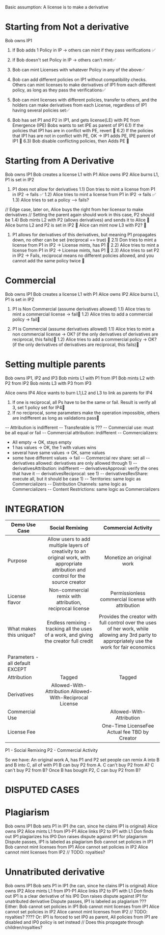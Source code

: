 Basic assumption: 
A license is to make a derivative

# Starting from Not a derivative

Bob owns IP1
1) If Bob adds 1 Policy in IP -> others can mint if they pass verifications ✅
1) If Bob doesn't set Policy in IP -> others can't mint✅
2) Bob can mint Licenses with whatever Policy in any of the above✅

3) Bob can add different policies on IP1 without compatibility checks. Others can mint licenses to make derivatives of IP1 from each different policy, as long as they pass the verifications✅

4) Bob can mint licenses with different policies, transfer to others, and the holders can make derivatives from each License, regardless of IP1 having several policies set✅
   
5) Bob has set P1 and P2 in IP1, and gets license(LE) with PE from Emergence (IPE)
   Bobs wants to set IPE as parent of IP1
    6.1) If the policies that IP1 has are in conflict with PE, revert 🚧
    6.2) If the policies that IP1 has are not in conflict with PE, OK -> IP1 adds PE, IPE parent of IP1 🚧
    6.3) Bob disable conflicting policies, then Adds PE 🚧

# Starting from A Derivative

Bob owns IP1
Bob creates a license L1 with P1
Alice owns IP2
Alice burns L1, P1 is set in IP2

1) P1 does not allow for derivatives
1.1) Don tries to mint a license from P1 in IP2 -> fails ✅
1.2) Alice tries to mint a license from P1 in IP2 -> fails ✅
1.3) Alice tries to set a policy --> fails?

// Edge case, later on, Alice buys the right from her licensor to make derivatives
// Setting the parent again should work in this case, P2 should be
1.4) Bob mints L2 with P2 (allows derivatives) and sends it to Alice 🚧
     Alice burns L2 and P2 is set in IP2 🚧
     Alice can mint now L3 with P2? 🚧


1) P1 allows for derivatives of this derivatives, but meaning P1 propagates down, no other can be set (reciprocal == true) 🚧
2.1) Don tries to mint a license from P1 in IP2 -> License mints, has P1 🚧
2.2) Alice tries to mint a license from P1 in IP2 -> License mints, has P1 🚧
2.3) Alice tries to set P2 in IP2 -> Fails, reciprocal means no different policies allowed, 
and you cannot add the same policy twice 🚧

# Commercial
Bob owns IP1 
Bob creates a license L1 with P1
Alice owns IP2
Alice burns L1, P1 is set in IP2

1) P1 is Non Commercial (assume derivatives allowed)
1.1) Alice tries to mint a commercial license -> fail🚧
1.2) Alice tries to add a commercial policy -> fail🚧

2) P1 is Commercial (assume derivatives allowed)
1.1) Alice tries to mint a non commercial license -> OK? (if the only derivatives of derivatives are reciprocal, this fails)🚧
1.2) Alice tries to add a commercial policy -> OK? (if the only derivatives of derivatives are reciprocal, this fails)🚧


# Setting multiple parents
Bob owns IP1, IP2 and IP3
Bob mints L1 with P1 from IP1
Bob mints L2 with P2 from IP2
Bob mints L3 with P3 from IP3

Alice owns IP4
Alice wants to burn L1,L2 and L3 to link as parents for IP4
1) If one is reciprocal, all Ps have to be the same or fail. Result is verify all 3, set 1 policy set for IP4🚧
2) If no reciprocal, some parameters make the operation impossible, others are indifferent as long as validations pass🚧

-- Attribution is indifferent
-- Transferable is ???
-- Commercial use: must be all equal or fail
-- Commercial attribution: indifferent
-- Commercializers:
  - All empty -> OK, stays empty
  - 1 has values -> OK, the 1 with values wins
  - several have same values -> OK, same values
  - some have different values -> fail
-- Commercial rev share: set all
-- derivatives allowed: derivatives are only allowed through 1)
-- derivativesAttribution: indifferent
-- derivativesApproval: verify the ones that have it
-- derivativesReciprocal: see 1)
-- derivativesRevShare: execute all, but it should be case 1)
-- Territories: same logic as Commercializers
-- Distribution Channels: same logic as Commercializers
-- Content Restrictions: same logic as Commercializers


# INTEGRATION

| Demo Use Case                   |                                                            Social Remixing                                                            |                                                               Commercial Activity                                                               |
|---------------------------------|:-------------------------------------------------------------------------------------------------------------------------------------:|:-----------------------------------------------------------------------------------------------------------------------------------------------:|
| Purpose                         | Allow users to add multiple layers of creativity to an original work, with appropriate attribution and control for the source creator | Monetize an original work                                                                                                                       |
| License flavor                  | Non-commercial remix with attribution, reciprocal license                                                                             | Permissionless commercial license with attribution                                                                                              |
| What makes this unique?         | Endless remixing - tracking all the uses of a work, and giving the creator full credit                                                | Provides the creator with full control over the uses of her work, while allowing any 3rd party to appropriately use the work for fair economics |
|                                 |                                                                                                                                       |                                                                                                                                                 |
| Parameters - all default EXCEPT |                                                                                                                                       |                                                                                                                                                 |
| Attribution                     | Tagged                                                                                                                                | Tagged                                                                                                                                          |
| Derivatives                     | Allowed-With-Attribution Allowed-With-Reciprocal License                                                                              |                                                                                                                                                 |
| Commercial Use                  |                                                                                                                                       | Allowed-With-Attribution                                                                                                                        |
| License Fee                     |                                                                                                                                       | One-Time LicenseFee Actual fee TBD by Creator                                                                                                   |

P1 - Social Remixing
P2 - Commercial Activity

So we have:
An original work A, has P1 and P2 set
people can remix A  into B and B into C, all of with P1
B can buy P2 from A.
C can't buy P2 from A?
C can't buy P2 from B?
Once B has bought P2, C can buy P2 from B?


# DISPUTED CASES

# Plagiarism
Bob owns IP1 
Bob sets P1 in IP1 (he can, since he clains IP1 is original)
Alice owns IP2
Alice mints L1 from IP1-P1
Alice links IP2 to IP1 with L1
Don finds out IP1 plagiarizes his IP0
Don raises dispute against IP1 for plagiarism
Dispute passes, IP1 is labeled as plagiarism
Bob cannot set policies in IP1
Bob cannot mint licenses from IP1
Alice cannot set policies in IP2
Alice cannot mint licenses from IP2
// TODO: royalties?

# Unnatributed derivative
Bob owns IP1 
Bob sets P1 in IP1 (he can, since he clains IP1 is original)
Alice owns IP2
Alice mints L1 from IP1-P1
Alice links IP2 to IP1 with L1
Don finds out IP1 is a clear derivative of his IP0
Don raises dispute against IP1 for unatributed derivative
Dispute passes, IP1 is labeled as plagiarism
??? Either:
Bob cannot set policies in IP1
Bob cannot mint licenses from IP1
Alice cannot set policies in IP2
Alice cannot mint licenses from IP2
// TODO: royalties?
???? Or:
IP1 is forced to set IP0 as parent, 
All policies from IP1 are disabled and IP0 policy is set instead
// Does this propagate through children/royalties?
